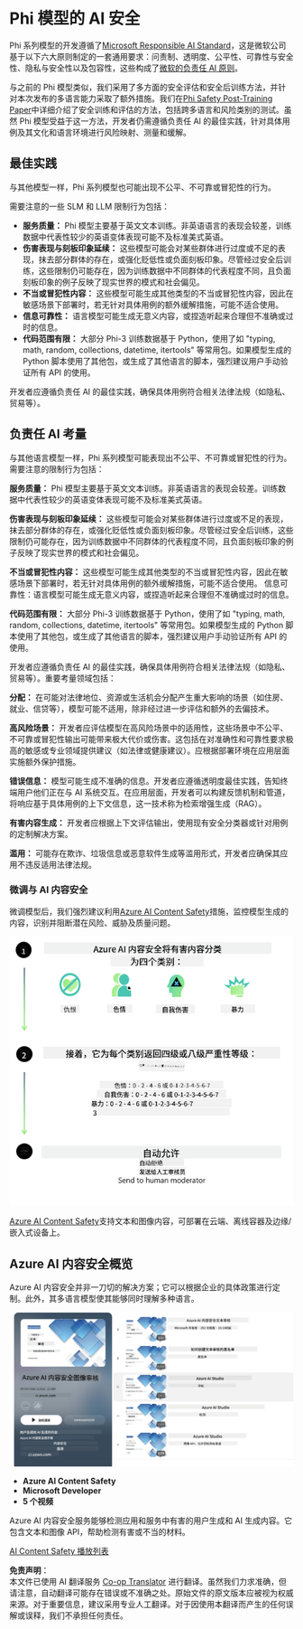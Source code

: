 <!--
CO_OP_TRANSLATOR_METADATA:
{
  "original_hash": "c8273672cc57df2be675407a1383aaf0",
  "translation_date": "2025-05-07T14:55:26+00:00",
  "source_file": "md/01.Introduction/01/01.AISafety.md",
  "language_code": "zh"
}
-->
# Phi 模型的 AI 安全

Phi 系列模型的开发遵循了[Microsoft Responsible AI Standard](https://query.prod.cms.rt.microsoft.com/cms/api/am/binary/RE5cmFl)，这是微软公司基于以下六大原则制定的一套通用要求：问责制、透明度、公平性、可靠性与安全性、隐私与安全性以及包容性，这些构成了[微软的负责任 AI 原则](https://www.microsoft.com/ai/responsible-ai)。

与之前的 Phi 模型类似，我们采用了多方面的安全评估和安全后训练方法，并针对本次发布的多语言能力采取了额外措施。我们在[Phi Safety Post-Training Paper](https://arxiv.org/abs/2407.13833)中详细介绍了安全训练和评估的方法，包括跨多语言和风险类别的测试。虽然 Phi 模型受益于这一方法，开发者仍需遵循负责任 AI 的最佳实践，针对具体用例及其文化和语言环境进行风险映射、测量和缓解。

## 最佳实践

与其他模型一样，Phi 系列模型也可能出现不公平、不可靠或冒犯性的行为。

需要注意的一些 SLM 和 LLM 限制行为包括：

- **服务质量：** Phi 模型主要基于英文文本训练。非英语语言的表现会较差，训练数据中代表性较少的英语变体表现可能不及标准美式英语。
- **伤害表现与刻板印象延续：** 这些模型可能会对某些群体进行过度或不足的表现，抹去部分群体的存在，或强化贬低性或负面刻板印象。尽管经过安全后训练，这些限制仍可能存在，因为训练数据中不同群体的代表程度不同，且负面刻板印象的例子反映了现实世界的模式和社会偏见。
- **不当或冒犯性内容：** 这些模型可能生成其他类型的不当或冒犯性内容，因此在敏感场景下部署时，若无针对具体用例的额外缓解措施，可能不适合使用。
- **信息可靠性：** 语言模型可能生成无意义内容，或捏造听起来合理但不准确或过时的信息。
- **代码范围有限：** 大部分 Phi-3 训练数据基于 Python，使用了如 "typing, math, random, collections, datetime, itertools" 等常用包。如果模型生成的 Python 脚本使用了其他包，或生成了其他语言的脚本，强烈建议用户手动验证所有 API 的使用。

开发者应遵循负责任 AI 的最佳实践，确保具体用例符合相关法律法规（如隐私、贸易等）。

## 负责任 AI 考量

与其他语言模型一样，Phi 系列模型可能表现出不公平、不可靠或冒犯性的行为。需要注意的限制行为包括：

**服务质量：** Phi 模型主要基于英文文本训练。非英语语言的表现会较差。训练数据中代表性较少的英语变体表现可能不及标准美式英语。

**伤害表现与刻板印象延续：** 这些模型可能会对某些群体进行过度或不足的表现，抹去部分群体的存在，或强化贬低性或负面刻板印象。尽管经过安全后训练，这些限制仍可能存在，因为训练数据中不同群体的代表程度不同，且负面刻板印象的例子反映了现实世界的模式和社会偏见。

**不当或冒犯性内容：** 这些模型可能生成其他类型的不当或冒犯性内容，因此在敏感场景下部署时，若无针对具体用例的额外缓解措施，可能不适合使用。
信息可靠性：语言模型可能生成无意义内容，或捏造听起来合理但不准确或过时的信息。

**代码范围有限：** 大部分 Phi-3 训练数据基于 Python，使用了如 "typing, math, random, collections, datetime, itertools" 等常用包。如果模型生成的 Python 脚本使用了其他包，或生成了其他语言的脚本，强烈建议用户手动验证所有 API 的使用。

开发者应遵循负责任 AI 的最佳实践，确保具体用例符合相关法律法规（如隐私、贸易等）。重要考量领域包括：

**分配：** 在可能对法律地位、资源或生活机会分配产生重大影响的场景（如住房、就业、信贷等），模型可能不适用，除非经过进一步评估和额外的去偏技术。

**高风险场景：** 开发者应评估模型在高风险场景中的适用性，这些场景中不公平、不可靠或冒犯性输出可能带来极大代价或伤害。这包括在对准确性和可靠性要求极高的敏感或专业领域提供建议（如法律或健康建议）。应根据部署环境在应用层面实施额外保护措施。

**错误信息：** 模型可能生成不准确的信息。开发者应遵循透明度最佳实践，告知终端用户他们正在与 AI 系统交互。在应用层面，开发者可以构建反馈机制和管道，将响应基于具体用例的上下文信息，这一技术称为检索增强生成（RAG）。

**有害内容生成：** 开发者应根据上下文评估输出，使用现有安全分类器或针对用例的定制解决方案。

**滥用：** 可能存在欺诈、垃圾信息或恶意软件生成等滥用形式，开发者应确保其应用不违反适用法律法规。

### 微调与 AI 内容安全

微调模型后，我们强烈建议利用[Azure AI Content Safety](https://learn.microsoft.com/azure/ai-services/content-safety/overview)措施，监控模型生成的内容，识别并阻断潜在风险、威胁及质量问题。

![Phi3AISafety](../../../../../translated_images/01.phi3aisafety.c0d7fc42f5a5c40507c5e8be556615b8377a63b8764865d057d4faac3757a478.zh.png)

[Azure AI Content Safety](https://learn.microsoft.com/azure/ai-services/content-safety/overview)支持文本和图像内容，可部署在云端、离线容器及边缘/嵌入式设备上。

## Azure AI 内容安全概览

Azure AI 内容安全并非一刀切的解决方案；它可以根据企业的具体政策进行定制。此外，其多语言模型使其能够同时理解多种语言。

![AIContentSafety](../../../../../translated_images/01.AIcontentsafety.a288819b8ce8da1a56cf708aff010a541799d002ae7ae84bb819b19ab8950591.zh.png)

- **Azure AI Content Safety**
- **Microsoft Developer**
- **5 个视频**

Azure AI 内容安全服务能够检测应用和服务中有害的用户生成和 AI 生成内容。它包含文本和图像 API，帮助检测有害或不当的材料。

[AI Content Safety 播放列表](https://www.youtube.com/playlist?list=PLlrxD0HtieHjaQ9bJjyp1T7FeCbmVcPkQ)

**免责声明**：  
本文件已使用 AI 翻译服务 [Co-op Translator](https://github.com/Azure/co-op-translator) 进行翻译。虽然我们力求准确，但请注意，自动翻译可能存在错误或不准确之处。原始文件的原文版本应被视为权威来源。对于重要信息，建议采用专业人工翻译。对于因使用本翻译而产生的任何误解或误释，我们不承担任何责任。